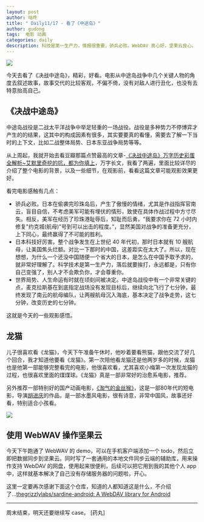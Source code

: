 ```yaml
---
layout: post
author: 咕咚
title: " Daily11/17 - 看了《中途岛》"
author: gudong
tags:  电影 动画 
categories: daily
description: 科技是第一生产力，情报很重要，骄兵必败。WebDAV 真心好，坚果云良心。
---
```


![](https://img3.doubanio.com/view/thing_review/l/public/3609735.webp)

今天去看了《决战中途岛》，精彩，好看。电影从中途岛战争中几个关键人物的角度去叙述故事，故事交代的比较客观，不偏不倚，没有对敌人进行丑化，也没有去特意抬高自己。

## 《决战中途岛》

中途岛战役是二战太平洋战争中举足轻重的一场战役。战役是多种势力不停博弈才产生的的结果，这其中的构成因素有很多，其实要要真的看懂，需要去了解一下当时的上下文，比如二战整体局势、日本东亚战争局势等等。

从上周起，我就开始去看豆瓣那篇点赞最高的文章-[《决战中途岛》万字历史彩蛋全解析~艾默里奇挖的坑，都为你填上](https://movie.douban.com/review/10639399/)，万字长文，我看了两遍，里面比较详尽的介绍了整个电影的背景，以及一些细节，在观影前，看看这篇文章可能观影效果更好。

看完电影感触有几点：

* 骄兵必败。日本在偷袭完珍珠岛后，产生了傲慢的情绪，尤其是作战指挥官南云，盲目自信，不考虑美军可能有埋伏的情形，致使在具体作战过程中方寸尽失。相反，美军在经历了珍珠港耻辱后，知耻而后勇，“我要求你在 72 小时内修复"约克城(航母)"号到可以出击的程度。”，显然美国对战争的准备更充分，上下同心，最终赢得了不可能的胜利。
* 日本科技好厉害。整个战争发生在上世纪 40 年代初，那时日本就有 10 艘航母，让美国焦头烂额。对比一下那时的中国，这差距实在太大了。所以，现在想想，为什么一个还没中国随便一个省大的日本，是怎么在中国予取予求的，就非常好理解了。科学技术是第一生产力，落后就要挨打，永远都是，只有你自己变强了，别人才不会欺负你，才会尊重你。
* 世界局势、人生命运有时就在顷刻间被决定。中途岛战役中有一个非常关键的点，麦克拉斯基在到底指定战场没有发现目标后，继续向北飞行了七分钟，最终发现了南云的航母编队，让两艘航母沉入海底，基本决定了战争走势，这七分钟，改变历史的七分钟。

这就是今天的一些观影感悟。

## 龙猫

儿子很喜欢看《龙猫》，今天下午准备午休时，他吵着要看熊猫，跟他交流了好几个回合，我才知道他要看《龙猫》。第一次陪他看龙猫还是他两岁多的时候，龙猫也是他第一部能够完整看完的电影，他很喜欢看，尤其喜欢小梅第一次发现龙猫的过程，也很喜欢里面的煤煤球。《龙猫》真是一部非常好的治愈系电影，推荐。

另外推荐一部特别好的国产动画电影，[《淘气的金丝猴》](https://v.qq.com/x/page/q0515xu265z.html)，这是一部80年代的短电影，导演[胡进庆](https://baike.baidu.com/item/胡进庆)的作品，是一部水墨风电影，很有诗意，非常中国风，故事还好看，特别适合小孩看。

![](https://gss0.bdstatic.com/-4o3dSag_xI4khGkpoWK1HF6hhy/baike/c0%3Dbaike80%2C5%2C5%2C80%2C26/sign=2358aeae0955b31988f48a2722c0e943/faf2b2119313b07e461bb2a70fd7912396dd8cff.jpg)

## 使用 WebWAV 操作坚果云

今天下午跑通了 WebWAV 的 demo，可以在手机客户端添加一个 todo，然后立即把数据同步到坚果云。同时写了一套通用的本地文件同步云端的辅助库，用来操作支持 WebDAV 的网盘，使用起来很便利，后续可以把它用到我的其他个人 app 中，这样就基本解决了自己没有存储服务器的问题啦，开心。

这里一定要再次感谢下面这个仓库，知道的人都知道这是什么，不介绍了...[thegrizzlylabs/sardine\-android: A WebDAV library for Android](https://github.com/thegrizzlylabs/sardine-android)

---

周末结束，明天还要继续写 case。 [药丸]